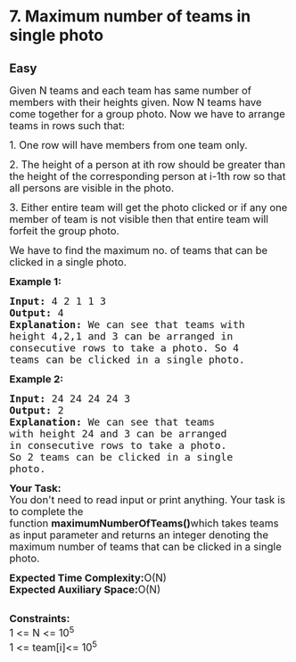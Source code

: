 # 7. Maximum number of teams in single photo
## Easy 
<div class="problem-statement">
                <p></p><p><span style="font-size:18px">Given N teams and each team has same number of members with their heights given. Now N teams have come together for a group photo. Now we have to arrange teams in rows such that:</span></p>

<p><span style="font-size:18px">1. One row will have members from one team only.</span></p>

<p><span style="font-size:18px">2. The height of a person at ith row should be greater than the height of the corresponding person at i-1th row so that all persons are visible in the photo.</span></p>

<p><span style="font-size:18px">3. Either entire team will get the photo clicked or if any one member of team is not visible then that entire team will forfeit the group photo.</span></p>

<p><span style="font-size:18px">We have to find the maximum no. of teams that can be clicked in a single photo.</span></p>

<p><strong><span style="font-size:18px">Example 1:</span></strong></p>

<pre><strong><span style="font-size:18px">Input: </span></strong><span style="font-size:18px">4 2 1 1 3
</span><strong><span style="font-size:18px">Output: </span></strong><span style="font-size:18px">4
</span><strong><span style="font-size:18px">Explanation: </span></strong><span style="font-size:18px">We can see that teams with 
height 4,2,1 and 3 can be arranged in 
consecutive rows to take a photo. So 4 
teams can be clicked in a single photo.</span></pre>

<p><strong><span style="font-size:18px">Example 2:</span></strong></p>

<pre><strong><span style="font-size:18px">Input: </span></strong><span style="font-size:18px">24 24 24 24 3
</span><strong><span style="font-size:18px">Output: </span></strong><span style="font-size:18px">2
</span><strong><span style="font-size:18px">Explanation: </span></strong><span style="font-size:18px">We can see that teams 
with height 24 and 3 can be arranged 
in consecutive rows to take a photo.
So 2 teams can be clicked in a single
photo.</span></pre>

<p><span style="font-size:18px"><strong>Your Task:</strong><br>
You don't need to read input or print anything. Your task is to complete the function&nbsp;<strong>maximumNumberOfTeams()</strong>which takes teams as input parameter and returns an integer denoting the maximum number of teams that can be clicked in a single photo.</span></p>

<p><span style="font-size:18px"><strong>Expected Time Complexity:</strong>O(N)<br>
<strong>Expected Auxiliary Space:</strong>O(N)</span></p>

<p><br>
<span style="font-size:18px"><strong>Constraints:</strong><br>
1 &lt;= N &lt;= 10<sup>5</sup><br>
1 &lt;= team[i]&lt;= 10<sup>5</sup></span></p>
 <p></p>
            </div>